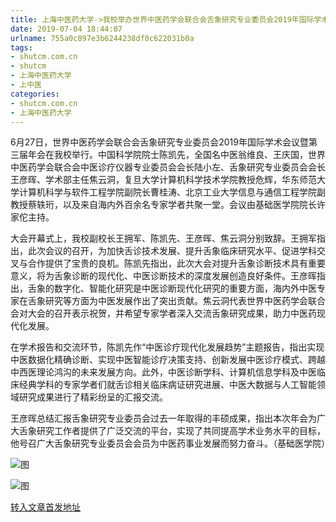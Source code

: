 ```yaml
---
title: 上海中医药大学->我校举办世界中医药学会联合会舌象研究专业委员会2019年国际学术会议暨第三届年会 | shutcm.com.cn
date: 2019-07-04 18:44:07
urlname: 755a0c897e3b6244238df0c622031b0a
tags: 
- shutcm.com.cn
- shutcm
- 上海中医药大学
- 上中医
categories:
- shutcm.com.cn
- 上海中医药大学
---
```



6月27日，世界中医药学会联合会舌象研究专业委员会2019年国际学术会议暨第三届年会在我校举行。中国科学院院士陈凯先，全国名中医翁维良、王庆国，世界中医药学会联合会中医诊疗仪器专业委员会会长陆小左、舌象研究专业委员会会长王彦晖、学术部主任焦云洞，复旦大学计算机科学技术学院教授危辉，华东师范大学计算机科学与软件工程学院副院长曹桂涛、北京工业大学信息与通信工程学院副教授蔡轶珩，以及来自海内外百余名专家学者共聚一堂。会议由基础医学院院长许家佗主持。

大会开幕式上，我校副校长王拥军、陈凯先、王彦晖、焦云洞分别致辞。王拥军指出，此次会议的召开，为加快舌诊技术发展、提升舌象临床研究水平、促进学科交叉与合作提供了宝贵的良机。陈凯先指出，此次大会对提升舌象诊断技术具有重要意义，将为舌象诊断的现代化、中医诊断技术的深度发展创造良好条件。王彦晖指出，舌象的数字化、智能化研究是中医诊断现代化研究的重要方面，海内外中医专家在舌象研究等方面为中医发展作出了突出贡献。焦云洞代表世界中医药学会联合会对大会的召开表示祝贺，并希望专家学者深入交流舌象研究成果，助力中医药现代化发展。

在学术报告和交流环节，陈凯先作“中医诊疗现代化发展趋势”主题报告，指出实现中医数据化精确诊断、实现中医智能诊疗决策支持、创新发展中医诊疗模式、跨越中西医理论鸿沟的未来发展方向。此外，中医诊断学科、计算机信息学科及中医临床经典学科的专家学者们就舌诊相关临床病证研究进展、中医大数据与人工智能领域研究成果进行了精彩纷呈的汇报交流。

王彦晖总结汇报舌象研究专业委员会过去一年取得的丰硕成果，指出本次年会为广大舌象研究工作者提供了广泛交流的平台，实现了共同提高学术业务水平的目标，他号召广大舌象研究专业委员会会员为中医药事业发展而努力奋斗。（基础医学院）



![图](http://www.shutcm.edu.cn/_upload/article/images/3a/7b/686a1731418989833310386b7065/a586dc67-4cf3-498c-8aef-444c616ea9c5.jpg)

![图](http://www.shutcm.edu.cn/_upload/article/images/3a/7b/686a1731418989833310386b7065/f5c42a95-f9d3-4287-b646-7c5c7a738b1e.jpg)

[转入文章首发地址](http://www.shutcm.edu.cn/2019/0704/c973a111637/page.htm)
